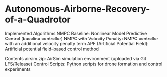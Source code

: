 # Autonomous-Airborne-Recovery-of-a-Quadrotor
Implemented Algorithms
NMPC Baseline: Nonlinear Model Predictive Control (baseline controller)
NMPC with Velocity Penalty: NMPC controller with an additional velocity penalty term
APF (Artificial Potential Field): Artificial potential field–based control method

Contents
airsim.zip: AirSim simulation environment (uploaded via Git LFS/Release)
Control Scripts: Python scripts for drone formation and control experiments
